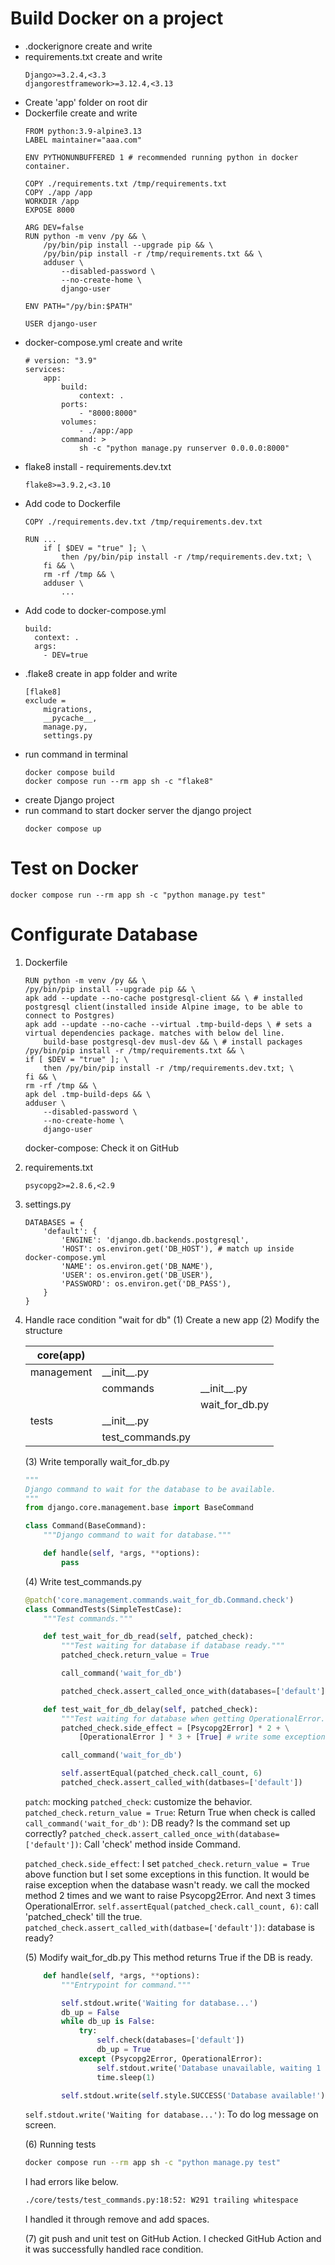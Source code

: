 # Build Docker on a project
- .dockerignore create and write
- requirements.txt create and write
    ```
    Django>=3.2.4,<3.3
    djangorestframework>=3.12.4,<3.13
    ```
- Create 'app' folder on root dir
- Dockerfile create and write
    ```
    FROM python:3.9-alpine3.13
    LABEL maintainer="aaa.com"

    ENV PYTHONUNBUFFERED 1 # recommended running python in docker container.

    COPY ./requirements.txt /tmp/requirements.txt
    COPY ./app /app
    WORKDIR /app
    EXPOSE 8000

    ARG DEV=false
    RUN python -m venv /py && \
        /py/bin/pip install --upgrade pip && \
        /py/bin/pip install -r /tmp/requirements.txt && \
        adduser \
            --disabled-password \
            --no-create-home \
            django-user

    ENV PATH="/py/bin:$PATH"

    USER django-user
    ```
- docker-compose.yml create and write
    ```
    # version: "3.9"
    services:
        app:
            build:
                context: .
            ports:
                - "8000:8000"
            volumes:
                - ./app:/app
            command: >
                sh -c "python manage.py runserver 0.0.0.0:8000"
    ```
- flake8 install - requirements.dev.txt
    ```
    flake8>=3.9.2,<3.10
    ```
- Add code to Dockerfile
    ```
    COPY ./requirements.dev.txt /tmp/requirements.dev.txt

    RUN ...
        if [ $DEV = "true" ]; \
            then /py/bin/pip install -r /tmp/requirements.dev.txt; \
        fi && \
        rm -rf /tmp && \
        adduser \
            ...
    ```
- Add code to docker-compose.yml
    ```
    build:
      context: .
      args:
        - DEV=true
    ```
- .flake8 create in app folder and write
    ```
    [flake8]
    exclude =
        migrations,
        __pycache__,
        manage.py,
        settings.py
    ```
- run command in terminal
    ```
    docker compose build
    docker compose run --rm app sh -c "flake8"
    ```
- create Django project
- run command to start docker server the django project
    ```
    docker compose up
    ```

# Test on Docker
`docker compose run --rm app sh -c "python manage.py test"`

# Configurate Database
1. Dockerfile
    ```
    RUN python -m venv /py && \
    /py/bin/pip install --upgrade pip && \
    apk add --update --no-cache postgresql-client && \ # installed postgresql client(installed inside Alpine image, to be able to connect to Postgres)
    apk add --update --no-cache --virtual .tmp-build-deps \ # sets a virtual dependencies package. matches with below del line.
        build-base postgresql-dev musl-dev && \ # install packages
    /py/bin/pip install -r /tmp/requirements.txt && \
    if [ $DEV = "true" ]; \
        then /py/bin/pip install -r /tmp/requirements.dev.txt; \
    fi && \
    rm -rf /tmp && \
    apk del .tmp-build-deps && \
    adduser \
        --disabled-password \
        --no-create-home \
        django-user
    ```

    docker-compose: Check it on GitHub

2. requirements.txt
    ```
    psycopg2>=2.8.6,<2.9
    ```
3. settings.py
    ```
    DATABASES = {
        'default': {
            'ENGINE': 'django.db.backends.postgresql',
            'HOST': os.environ.get('DB_HOST'), # match up inside docker-compose.yml
            'NAME': os.environ.get('DB_NAME'),
            'USER': os.environ.get('DB_USER'),
            'PASSWORD': os.environ.get('DB_PASS'),
        }
    }
    ```
4. Handle race condition "wait for db"
    (1) Create a new app
    (2) Modify the structure

    |core(app)|||
    |---|---|---|
    |management|__init\__.py||
    ||commands|__init\__.py|
    |||wait_for_db.py|
    |tests|__init\__.py|
    ||test_commands.py|

    (3) Write temporally wait_for_db.py
    ```python
    """
    Django command to wait for the database to be available.
    """
    from django.core.management.base import BaseCommand

    class Command(BaseCommand):
        """Django command to wait for database."""

        def handle(self, *args, **options):
            pass
    ```

    (4) Write test_commands.py
    ```python
    @patch('core.management.commands.wait_for_db.Command.check')
    class CommandTests(SimpleTestCase):
        """Test commands."""

        def test_wait_for_db_read(self, patched_check):
            """Test waiting for database if database ready."""
            patched_check.return_value = True

            call_command('wait_for_db')

            patched_check.assert_called_once_with(databases=['default'])

        def test_wait_for_db_delay(self, patched_check):
            """Test waiting for database when getting OperationalError."""
            patched_check.side_effect = [Psycopg2Error] * 2 + \
                [OperationalError ] * 3 + [True] # write some exception.

            call_command('wait_for_db')

            self.assertEqual(patched_check.call_count, 6)
            patched_check.assert_called_with(datbases=['default'])
    ```
    `patch`: mocking
    `patched_check`: customize the behavior.
    `patched_check.return_value = True`: Return True when check is called
    `call_command('wait_for_db')`: DB ready? Is the command set up correctly?
    `patched_check.assert_called_once_with(database=['default'])`: Call 'check' method inside Command.

    `patched_check.side_effect`: I set `patched_check.return_value = True` above function but I set some exceptions in this function. It would be raise exception when the database wasn't ready. we call the mocked method 2 times and we want to raise Psycopg2Error. And next 3 times OperationalError.
    `self.assertEqual(patched_check.call_count, 6)`: call 'patched_check' till the true.
    `patched_check.assert_called_with(datbase=['default'])`: database is ready?

    (5) Modify wait_for_db.py
    This method returns True if the DB is ready.
    ```python
        def handle(self, *args, **options):
            """Entrypoint for command."""

            self.stdout.write('Waiting for database...')
            db_up = False
            while db_up is False:
                try:
                    self.check(databases=['default'])
                    db_up = True
                except (Psycopg2Error, OperationalError):
                    self.stdout.write('Database unavailable, waiting 1 second ...')
                    time.sleep(1)

            self.stdout.write(self.style.SUCCESS('Database available!'))
    ```
    `self.stdout.write('Waiting for database...')`: To do log message on screen.

    (6) Running tests
    ```bash
    docker compose run --rm app sh -c "python manage.py test"
    ```

    I had errors like below.
    ```bash
    ./core/tests/test_commands.py:18:52: W291 trailing whitespace
    ```

    I handled it through remove and add spaces.

    (7) git push and unit test on GitHub Action.
    I checked GitHub Action and it was successfully handled race condition.

